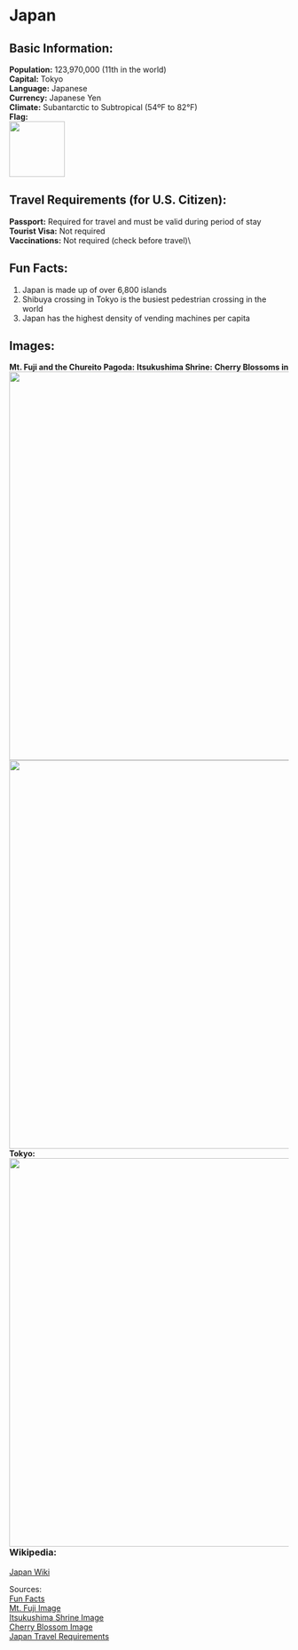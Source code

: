 # Japan
## Basic Information:
**Population:** 123,970,000 (11th in the world)\
**Capital:** Tokyo\
**Language:** Japanese\
**Currency:** Japanese Yen\
**Climate:** Subantarctic to Subtropical (54ºF to 82°F)\
**Flag:**\
<img src= "https://upload.wikimedia.org/wikipedia/en/thumb/9/9e/Flag_of_Japan.svg/250px-Flag_of_Japan.svg.png" Width = "100"> 
## Travel Requirements (for U.S. Citizen):
**Passport:** Required for travel and must be valid during period of stay\
**Tourist Visa:** Not required\
**Vaccinations:** Not required (check before travel)\
## Fun Facts:
1. Japan is made up of over 6,800 islands
2. Shibuya crossing in Tokyo is the busiest pedestrian crossing in the world
3. Japan has the highest density of vending machines per capita
## Images:
**Mt. Fuji and the Chureito Pagoda:**
<img align= "Left" src= "https://www.state.gov/wp-content/uploads/2019/04/Japan-2107x1406.jpg" Width= "700">
**Itsukushima Shrine:**
<img align= "Left" src="https://gaijinpot.scdn3.secure.raxcdn.com/app/uploads/sites/6/2016/01/Miyajima-Floating-shrine.jpg" Width= "700">
**Cherry Blossoms in Tokyo:**
<img align= "Left" src="https://i.pinimg.com/736x/5a/e2/11/5ae21131837fac13d8b379df960535be.jpg" Width = "700">
### Wikipedia:
[Japan Wiki](https://en.wikipedia.org/wiki/Japan)

Sources:\
[Fun Facts](https://www.airalo.com/blog/15-fun-facts-about-japan?srsltid=AfmBOoosIeRDjqZ9RLkhD4qRWVpWPeusH2egm1Pvl7HjBBOVCglq1l8i)\
[Mt. Fuji Image](https://www.vogue.in/content/tokyo-japan-where-to-eat-where-to-stay-what-to-do)\
[Itsukushima Shrine Image](https://travel.gaijinpot.com/the-23-unesco-world-heritage-sites-of-japan)\
[Cherry Blossom Image](https://www.pinterest.com/pin/42925002677872630) \
[Japan Travel Requirements](https://travel.state.gov/content/travel/en/international-travel/International-Travel-Country-Information-Pages/Japan.html)